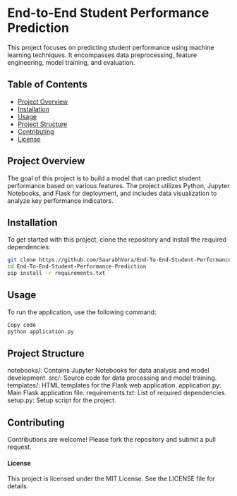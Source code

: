 # End-to-End Student Performance Prediction

This project focuses on predicting student performance using machine learning techniques. It encompasses data preprocessing, feature engineering, model training, and evaluation.

## Table of Contents
- [Project Overview](#project-overview)
- [Installation](#installation)
- [Usage](#usage)
- [Project Structure](#project-structure)
- [Contributing](#contributing)
- [License](#license)

## Project Overview
The goal of this project is to build a model that can predict student performance based on various features. The project utilizes Python, Jupyter Notebooks, and Flask for deployment, and includes data visualization to analyze key performance indicators.

## Installation
To get started with this project, clone the repository and install the required dependencies:

```bash
git clone https://github.com/SaurabhVora/End-To-End-Student-Performance-Prediction.git
cd End-To-End-Student-Performance-Prediction
pip install -r requirements.txt
```

## Usage
To run the application, use the following command:

```bash
Copy code
python application.py
```

## Project Structure
notebooks/: Contains Jupyter Notebooks for data analysis and model development.
src/: Source code for data processing and model training.
templates/: HTML templates for the Flask web application.
application.py: Main Flask application file.
requirements.txt: List of required dependencies.
setup.py: Setup script for the project.


## Contributing
Contributions are welcome! Please fork the repository and submit a pull request.

#### License
This project is licensed under the MIT License. See the LICENSE file for details.
